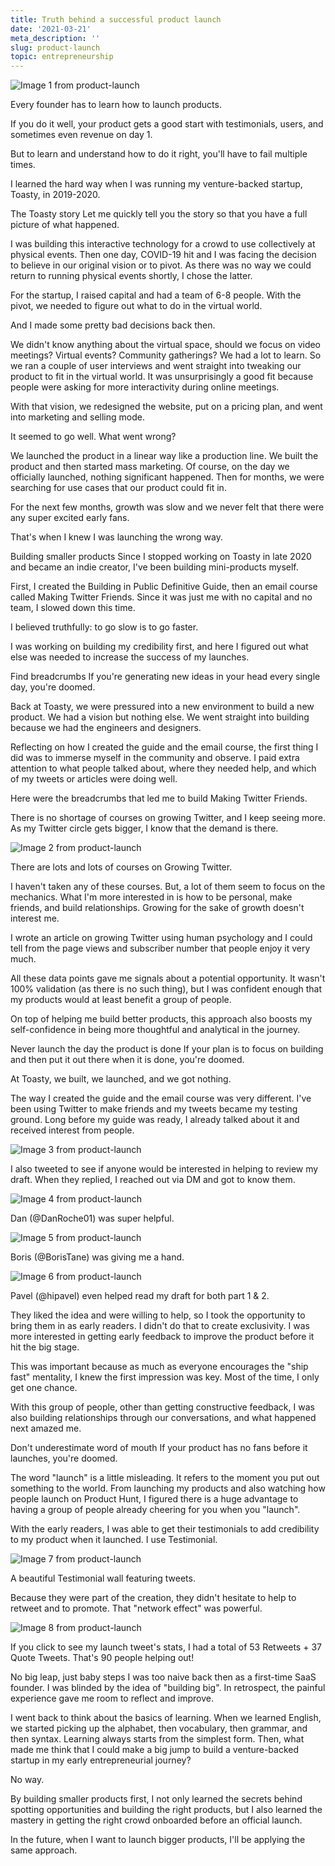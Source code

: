```yaml
---
title: Truth behind a successful product launch
date: '2021-03-21'
meta_description: ''
slug: product-launch
topic: entrepreneurship
---
```

<img src="/images/blog/product-launch-1.jpeg" alt="Image 1 from product-launch" class="cover-image" />


Every founder has to learn how to launch products.

If you do it well, your product gets a good start with testimonials, users, and sometimes even revenue on day 1.

But to learn and understand how to do it right, you'll have to fail multiple times.

I learned the hard way when I was running my venture-backed startup, Toasty, in 2019-2020.

The Toasty story
Let me quickly tell you the story so that you have a full picture of what happened.

I was building this interactive technology for a crowd to use collectively at physical events. Then one day, COVID-19 hit and I was facing the decision to believe in our original vision or to pivot. As there was no way we could return to running physical events shortly, I chose the latter.

For the startup, I raised capital and had a team of 6-8 people. With the pivot, we needed to figure out what to do in the virtual world.

And I made some pretty bad decisions back then.

We didn't know anything about the virtual space, should we focus on video meetings? Virtual events? Community gatherings? We had a lot to learn. So we ran a couple of user interviews and went straight into tweaking our product to fit in the virtual world. It was unsurprisingly a good fit because people were asking for more interactivity during online meetings.

With that vision, we redesigned the website, put on a pricing plan, and went into marketing and selling mode.

It seemed to go well. What went wrong?

We launched the product in a linear way like a production line. We built the product and then started mass marketing. Of course, on the day we officially launched, nothing significant happened. Then for months, we were searching for use cases that our product could fit in.

For the next few months, growth was slow and we never felt that there were any super excited early fans.

That's when I knew I was launching the wrong way.

Building smaller products
Since I stopped working on Toasty in late 2020 and became an indie creator, I've been building mini-products myself.

First, I created the Building in Public Definitive Guide, then an email course called Making Twitter Friends. Since it was just me with no capital and no team, I slowed down this time.

I believed truthfully: to go slow is to go faster.

I was working on building my credibility first, and here I figured out what else was needed to increase the success of my launches.

Find breadcrumbs
If you're generating new ideas in your head every single day, you're doomed.

Back at Toasty, we were pressured into a new environment to build a new product. We had a vision but nothing else. We went straight into building because we had the engineers and designers.

Reflecting on how I created the guide and the email course, the first thing I did was to immerse myself in the community and observe. I paid extra attention to what people talked about, where they needed help, and which of my tweets or articles were doing well.

Here were the breadcrumbs that led me to build Making Twitter Friends.

There is no shortage of courses on growing Twitter, and I keep seeing more. As my Twitter circle gets bigger, I know that the demand is there.

<img src="/images/blog/product-launch-2.png" alt="Image 2 from product-launch" />

There are lots and lots of courses on Growing Twitter.

I haven't taken any of these courses. But, a lot of them seem to focus on the mechanics. What I'm more interested in is how to be personal, make friends, and build relationships. Growing for the sake of growth doesn't interest me.

I wrote an article on growing Twitter using human psychology and I could tell from the page views and subscriber number that people enjoy it very much.

All these data points gave me signals about a potential opportunity. It wasn't 100% validation (as there is no such thing), but I was confident enough that my products would at least benefit a group of people.

On top of helping me build better products, this approach also boosts my self-confidence in being more thoughtful and analytical in the journey.

Never launch the day the product is done
If your plan is to focus on building and then put it out there when it is done, you're doomed.

At Toasty, we built, we launched, and we got nothing.

The way I created the guide and the email course was very different. I've been using Twitter to make friends and my tweets became my testing ground. Long before my guide was ready, I already talked about it and received interest from people.

<img src="/images/blog/product-launch-3.png" alt="Image 3 from product-launch" />

I also tweeted to see if anyone would be interested in helping to review my draft. When they replied, I reached out via DM and got to know them.

<img src="/images/blog/product-launch-4.png" alt="Image 4 from product-launch" />

Dan (@DanRoche01) was super helpful.

<img src="/images/blog/product-launch-5.png" alt="Image 5 from product-launch" />

Boris (@BorisTane) was giving me a hand.

<img src="/images/blog/product-launch-6.png" alt="Image 6 from product-launch" />


Pavel (@hipavel) even helped read my draft for both part 1 & 2.

They liked the idea and were willing to help, so I took the opportunity to bring them in as early readers. I didn't do that to create exclusivity. I was more interested in getting early feedback to improve the product before it hit the big stage.

This was important because as much as everyone encourages the "ship fast" mentality, I knew the first impression was key. Most of the time, I only get one chance.

With this group of people, other than getting constructive feedback, I was also building relationships through our conversations, and what happened next amazed me.

Don't underestimate word of mouth
If your product has no fans before it launches, you're doomed.

The word "launch" is a little misleading. It refers to the moment you put out something to the world. From launching my products and also watching how people launch on Product Hunt, I figured there is a huge advantage to having a group of people already cheering for you when you "launch".

With the early readers, I was able to get their testimonials to add credibility to my product when it launched. I use Testimonial.

<img src="/images/blog/product-launch-7.png" alt="Image 7 from product-launch" />

A beautiful Testimonial wall featuring tweets.

Because they were part of the creation, they didn't hesitate to help to retweet and to promote. That "network effect" was powerful.

<img src="/images/blog/product-launch-8.png" alt="Image 8 from product-launch" />

If you click to see my launch tweet's stats, I had a total of 53 Retweets + 37 Quote Tweets. That's 90 people helping out!

No big leap, just baby steps
I was too naive back then as a first-time SaaS founder. I was blinded by the idea of "building big". In retrospect, the painful experience gave me room to reflect and improve.

I went back to think about the basics of learning. When we learned English, we started picking up the alphabet, then vocabulary, then grammar, and then syntax. Learning always starts from the simplest form. Then, what made me think that I could make a big jump to build a venture-backed startup in my early entrepreneurial journey?

No way.

By building smaller products first, I not only learned the secrets behind spotting opportunities and building the right products, but I also learned the mastery in getting the right crowd onboarded before an official launch.

In the future, when I want to launch bigger products, I'll be applying the same approach.
